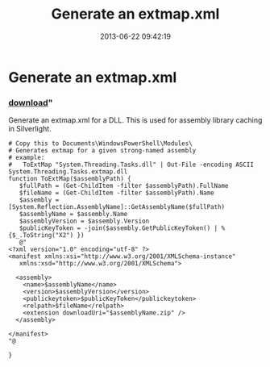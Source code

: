 ﻿---
pid:            4214
parent:         0
children:       
poster:         Chui Tey
title:          Generate an extmap.xml
date:           2013-06-22 09:42:19
format:         posh
---

# Generate an extmap.xml

### [download](4214.ps1)"

Generate an extmap.xml for a DLL. This is used for assembly library caching in Silverlight.	

```posh
# Copy this to Documents\WindowsPowerShell\Modules\
# Generates extmap for a given strong-named assembly
# example:
#   ToExtMap "System.Threading.Tasks.dll" | Out-File -encoding ASCII System.Threading.Tasks.extmap.dll
function ToExtMap($assemblyPath) {
   $fullPath = (Get-ChildItem -filter $assemblyPath).FullName
   $fileName = (Get-ChildItem -filter $assemblyPath).Name
   $assembly = [System.Reflection.AssemblyName]::GetAssemblyName($fullPath)
   $assemblyName = $assembly.Name
   $assemblyVersion = $assembly.Version
   $publicKeyToken = -join($assembly.GetPublicKeyToken() | % {$_.ToString("X2") })
   @"
<?xml version="1.0" encoding="utf-8" ?>
<manifest xmlns:xsi="http://www.w3.org/2001/XMLSchema-instance"
   xmlns:xsd="http://www.w3.org/2001/XMLSchema">

  <assembly>
    <name>$assemblyName</name>
    <version>$assemblyVersion</version>
    <publickeytoken>$publicKeyToken</publickeytoken>
    <relpath>$fileName</relpath>
    <extension downloadUri="$assemblyName.zip" />
  </assembly>

</manifest>
"@

}
```
